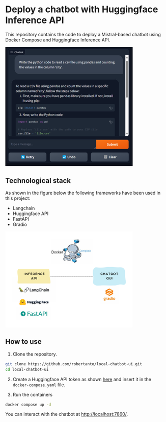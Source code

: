 # Deploy a chatbot with Huggingface Inference API

This repository contains the code to deploy a Mistral-based chatbot using Docker Compose and Huggingface Inference API.

<img src="./assets/screen.png" width=400>

## Technological stack

As shown in the figure below the following frameworks have been used in this project:

- Langchain
- Huggingface API
- FastAPI
- Gradio


<img src="./assets/tech.png" width=400>

## How to use

1. Clone the repository.
```bash
git clone https://github.com/robertanto/local-chatbot-ui.git
cd local-chatbot-ui
```

2. Create a Huggingface API token as shown [here](https://huggingface.co/docs/hub/security-tokens) and insert it in the `docker-compose.yaml` file.

3. Run the containers
```bash
docker compose up -d
```

You can interact with the chatbot at [http://localhost:7860/](http://localhost:7860/).